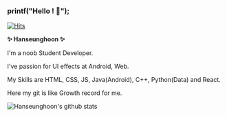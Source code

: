 ### printf("Hello ! 👋"); 

[![Hits](https://hits.seeyoufarm.com/api/count/incr/badge.svg?url=https%3A%2F%2Fgithub.com%2FHanseunghoon&count_bg=%23475DE0&title_bg=%23000000&icon=&icon_color=%23E7E7E7&title=Hits&edge_flat=false)](https://hits.seeyoufarm.com)

**✨ Hanseunghoon ✨**

I'm a noob Student Developer.

I've passion for UI effects at Android, Web.

My Skills are HTML, CSS, JS, Java(Android), C++, Python(Data) and React.

Here my git is like Growth record for me.

![Hanseunghoon's github stats](https://github-readme-stats.vercel.app/api?username=Hanseunghoon&show_icons=true)
